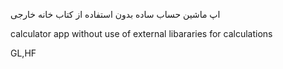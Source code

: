اپ ماشین حساب ساده بدون استفاده از کتاب خانه خارجی

calculator app without use of external libararies for calculations

 GL,HF